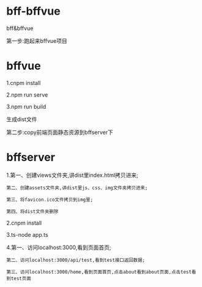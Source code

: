 # bff-bffvue
bff&amp;bffvue  

第一步:跑起来bffvue项目
# bffvue
  1.cnpm install   

  2.npm run serve  

  3.npm run build  

  生成dist文件  

第二步:copy前端页面静态资源到bffserver下  
# bffserver
  1.第一、创建views文件夹,讲dist里index.html拷贝进来;  

    第二、创建assets文件夹,讲dist里js、css、img文件夹拷贝进来;  

    第三、将favicon.ico文件拷贝到img里;  

    第四、将dist文件夹删除  

  2.cnpm install  

  3.ts-node app.ts  

  4.第一、访问localhost:3000,看到页面首页;  

    第二、访问localhost:3000/api/test,看到test接口返回数据;  

    第三、访问localhost:3000/home,看到页面首页,点击about看到about页面,点击test看到test页面